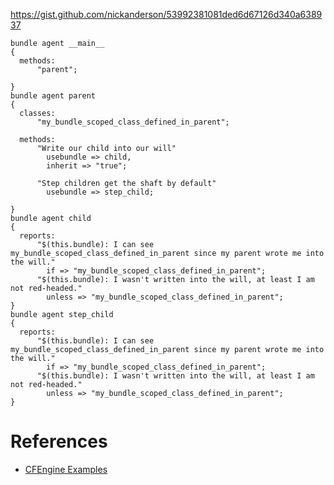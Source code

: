 <https://gist.github.com/nickanderson/53992381081ded6d67126d340a638937>

``` {.cfengine3 tangle="methods_inherit.cf"}
bundle agent __main__
{
  methods:
      "parent";

}
bundle agent parent
{
  classes:
      "my_bundle_scoped_class_defined_in_parent";

  methods:
      "Write our child into our will"
        usebundle => child,
        inherit => "true";

      "Step children get the shaft by default"
        usebundle => step_child;

}
bundle agent child
{
  reports:
      "$(this.bundle): I can see my_bundle_scoped_class_defined_in_parent since my parent wrote me into the will."
        if => "my_bundle_scoped_class_defined_in_parent";
      "$(this.bundle): I wasn't written into the will, at least I am not red-headed."
        unless => "my_bundle_scoped_class_defined_in_parent";
}
bundle agent step_child
{
  reports:
      "$(this.bundle): I can see my_bundle_scoped_class_defined_in_parent since my parent wrote me into the will."
        if => "my_bundle_scoped_class_defined_in_parent";
      "$(this.bundle): I wasn't written into the will, at least I am not red-headed."
        unless => "my_bundle_scoped_class_defined_in_parent";
}
```

# References

- [CFEngine Examples](id:38277465-771a-4db4-983a-8dfd434b1aff)
